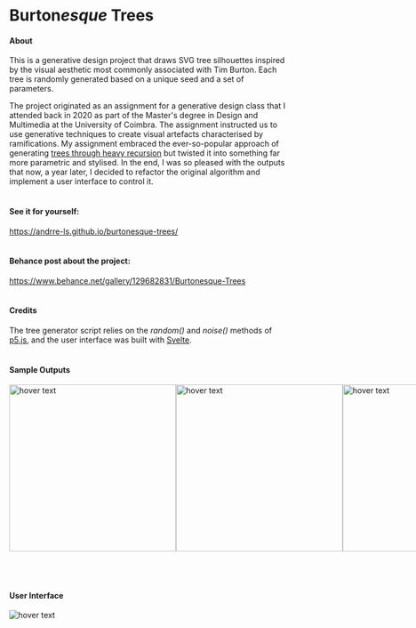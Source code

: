 # Burton*esque* Trees


#### About
This is a generative design project that draws SVG tree silhouettes inspired by the visual aesthetic most commonly associated with Tim Burton. Each tree is randomly generated based on a unique seed and a set of parameters.
  
The project originated as an assignment for a generative design class that I attended back in 2020 as part of the Master's degree in Design and Multimedia at the University of Coimbra. The assignment instructed us to use generative techniques to create visual artefacts characterised by ramifications. My assignment embraced the ever-so-popular approach of generating [trees through heavy recursion](https://en.wikipedia.org/wiki/Recursion_(computer_science)#/media/File:RecursiveTree.JPG) but twisted it into something far more parametric and stylised. In the end, I was so pleased with the outputs that now, a year later, I decided to refactor the original algorithm and implement a user interface to control it. 
<br/>
<br/>
#### See it for yourself:
https://andrre-ls.github.io/burtonesque-trees/
<br/>
<br/>

#### Behance post about the project:
https://www.behance.net/gallery/129682831/Burtonesque-Trees
<br/>
<br/>


#### Credits
The tree generator script relies on the *random()* and *noise()* methods of [p5.js](https://github.com/processing/p5.js), and the user interface was built with [Svelte](https://github.com/sveltejs/svelte).
<br/>
<br/>

#### Sample Outputs

<div style='display: flex;'>
  <img src="sample-outputs/sample-1.png" width="300" title="hover text">
  <img src="sample-outputs/sample-2.png" width="300" title="hover text">
  <img src="sample-outputs/sample-3.png" width="300" title="hover text">
  <img src="sample-outputs/sample-4.png" width="300" title="hover text">
  <img src="sample-outputs/sample-5.png" width="300" title="hover text">
  <img src="sample-outputs/sample-6.png" width="300" title="hover text">
</div>
<br/>
<br/>
<br/>

#### User Interface
<img src="sample-outputs/user-interface.png" title="hover text">
<br/>
<br/>

